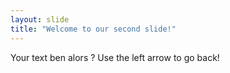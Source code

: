 ```yaml
---
layout: slide
title: "Welcome to our second slide!"
---
```

Your text ben alors ?
Use the left arrow to go back!

